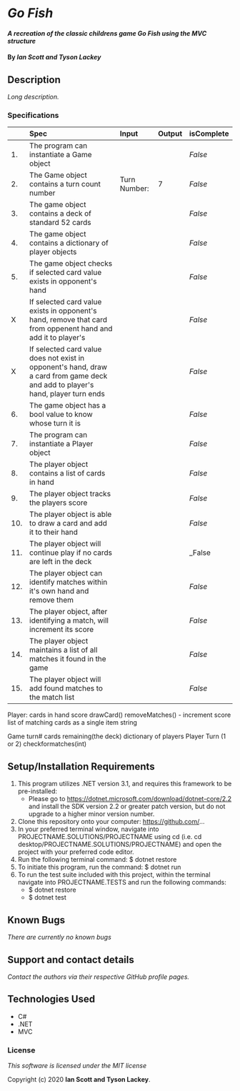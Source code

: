 # _Go Fish_

#### _A recreation of the classic childrens game Go Fish using the MVC structure_

#### By _**Ian Scott and Tyson Lackey**_

## Description

_Long description._

### Specifications
| | Spec | Input | Output | isComplete |
| :-------------     | :-------------     | :------------- | :------------- |:------------- |
|1.|The program can instantiate a Game object  |  |  | _False_ |
|2.|The Game object contains a turn count number |Turn Number: |7 |_False_  |
|3.|The game object contains a deck of standard 52 cards |  |  |_False_  |
|4.|The game object contains a dictionary of player objects |  |  |_False_  |
|5.|The game object checks if selected card value exists in opponent's hand  |  |  |_False_  |
|X|If selected card value exists in opponent's hand, remove that card from oppenent hand and add it to player's|||_False_|
|X|If selected card value does not exist in opponent's hand, draw a card from game deck and add to player's hand, player turn ends|||_False_|
|6.|The game object has a bool value to know whose turn it is  |  |  |_False_  |
|7.|The program can instantiate a Player object  |  |  |_False_  |
|8.|The player object contains a list of cards in hand  |  |  |_False_  |
|9.|The player object tracks the players score  |  |  |_False_  |
|10.|The player object is able to draw a card and add it to their hand  |  |  |_False_  |
|11.| The player object will continue play if no cards are left in the deck| | | _False|
|12.|The player object can identify matches within it's own hand and remove them |  |  |_False_  |
|13.| The player object, after identifying a match, will increment its score  |  |  |_False_  |
|14.|The player object maintains a list of all matches it found in the game  |  |  |_False_  |
|15.|The player object will add found matches to the match list| | | _False_|


Player:
cards in hand
score
drawCard()
removeMatches() - increment score
list of matching cards as a single item string



Game
turn#
cards remaining(the deck)
dictionary of players
Player Turn (1 or 2)
checkformatches(int)


## Setup/Installation Requirements

1. This program utilizes .NET version 3.1, and requires this framework to be pre-installed:
    * Please go to https://dotnet.microsoft.com/download/dotnet-core/2.2 and install the SDK   version 2.2 or greater patch version, but do not upgrade to a higher minor version number.
2. Clone this repository onto your computer: https://github.com/...
3. In your preferred terminal window, navigate into PROJECTNAME.SOLUTIONS/PROJECTNAME using cd (i.e. cd desktop/PROJECTNAME.SOLUTIONS/PROJECTNAME) and open the project with your preferred code editor.
4. Run the following terminal command: $ dotnet restore
5. To initiate this program, run the command: $ dotnet run
6. To run the test suite included with this project, within the terminal navigate into PROJECTNAME.TESTS and run the following commands:
    * $ dotnet restore
    * $ dotnet test


## Known Bugs

_There are currently no known bugs_

## Support and contact details

_Contact the authors via their respective GitHub profile pages._

## Technologies Used

- C#
- .NET
- MVC

### License

_This software is licensed under the MIT license_

Copyright (c) 2020 **Ian Scott and Tyson Lackey**.